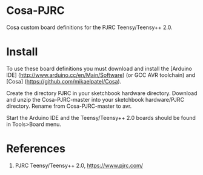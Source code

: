 # Cosa-PJRC

Cosa custom board definitions for the PJRC Teensy/Teensy++ 2.0.

# Install

To use these board definitions you must download and install the
[Arduino IDE] (http://www.arduino.cc/en/Main/Software) (or GCC AVR
toolchain) and [Cosa] (https://github.com/mikaelpatel/Cosa).

Create the directory PJRC in your sketchbook hardware
directory. Download and unzip the Cosa-PJRC-master into your
sketchbook hardware/PJRC directory. Rename from
Cosa-PJRC-master to avr.

Start the Arduino IDE and the Teensy/Teensy++ 2.0 boards should be
found in Tools>Board menu.

# References

1. PJRC Teensy/Teensy++ 2.0, https://www.pjrc.com/
